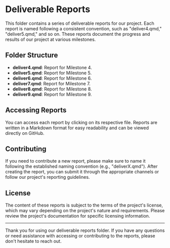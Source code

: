 # Deliverable Reports

This folder contains a series of deliverable reports for our project. Each report is named following a consistent convention, such as "deliver4.qmd," "deliver5.qmd," and so on. These reports document the progress and results of our project at various milestones.

## Folder Structure

- **deliver4.qmd**: Report for Milestone 4.
- **deliver5.qmd**: Report for Milestone 5.
- **deliver6.qmd**: Report for Milestone 6.
- **deliver7.qmd**: Report for Milestone 7.
- **deliver8.qmd**: Report for Milestone 8.
- **deliver9.qmd**: Report for Milestone 9.

## Accessing Reports

You can access each report by clicking on its respective file. Reports are written in a Markdown format for easy readability and can be viewed directly on GitHub.

## Contributing

If you need to contribute a new report, please make sure to name it following the established naming convention (e.g., "deliverX.qmd"). After creating the report, you can submit it through the appropriate channels or follow our project's reporting guidelines.

## License

The content of these reports is subject to the terms of the project's license, which may vary depending on the project's nature and requirements. Please review the project's documentation for specific licensing information.

---

Thank you for using our deliverable reports folder. If you have any questions or need assistance with accessing or contributing to the reports, please don't hesitate to reach out.
